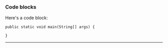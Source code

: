 ### Code blocks

Here's a code block:

    public static void main(String[] args) {
    
    }

------------------
